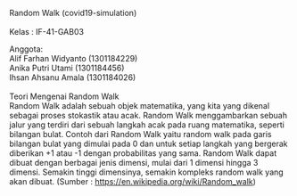 Random Walk (covid19-simulation)<br>
<br>
Kelas : IF-41-GAB03<br>

Anggota:<br>
Alif Farhan Widyanto (1301184229)<br>
Anika Putri Utami (1301184456)<br>
Ihsan Ahsanu Amala (1301184026)<br>
<br>
Teori Mengenai Random Walk<br>
Random Walk adalah sebuah objek matematika,  yang kita yang dikenal sebagai proses stokastik atau acak.
Random Walk menggambarkan sebuah jalur yang terdiri dari sebuah langkah acak pada ruang matematika, seperti bilangan bulat.
Contoh dari Random Walk yaitu random walk pada garis bilangan bulat yang dimulai pada 0 dan untuk setiap langkah yang bergerak diberikan +1 atau -1 dengan probabilitas yang sama.
Random Walk dapat dibuat dengan berbagai jenis dimensi, mulai dari 1 dimensi hingga 3 dimensi. 
Semakin tinggi dimensinya, semakin kompleks random walk yang akan dibuat. (Sumber : https://en.wikipedia.org/wiki/Random_walk)
